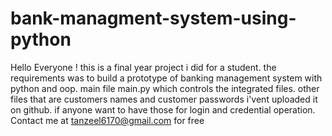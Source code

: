 # bank-managment-system-using-python
Hello Everyone !
this is a final year project i did for a student. the requirements was to build a prototype of banking management system with python and oop. 
main file main.py which controls the integrated files. 
other files that are customers names and customer passwords i'vent uploaded it on github. if anyone want to have those for login and credential operation. Contact me at tanzeel6170@gmail.com for free
